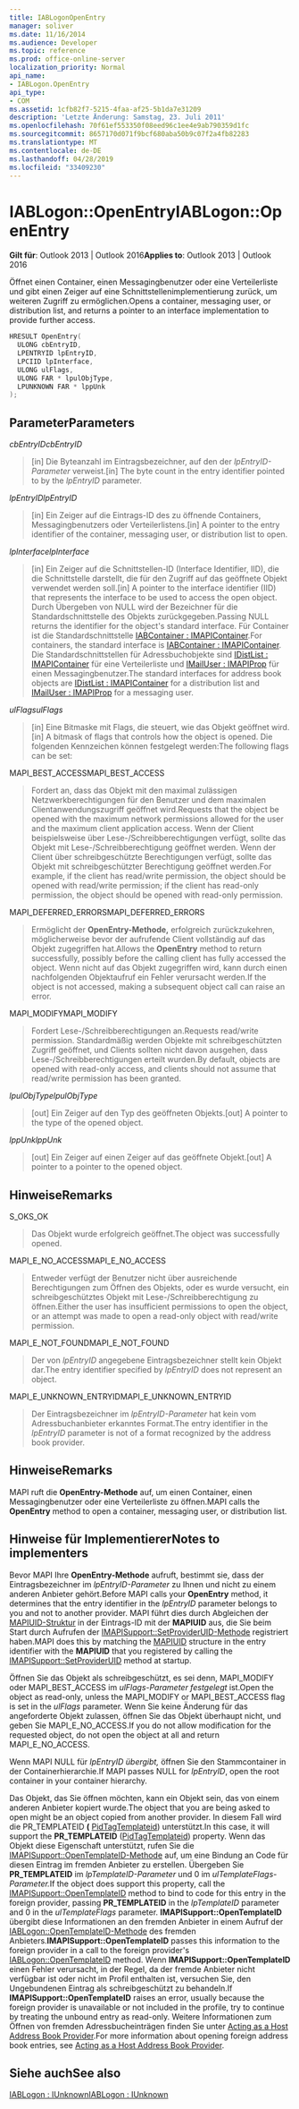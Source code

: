 ```yaml
---
title: IABLogonOpenEntry
manager: soliver
ms.date: 11/16/2014
ms.audience: Developer
ms.topic: reference
ms.prod: office-online-server
localization_priority: Normal
api_name:
- IABLogon.OpenEntry
api_type:
- COM
ms.assetid: 1cfb82f7-5215-4faa-af25-5b1da7e31209
description: 'Letzte Änderung: Samstag, 23. Juli 2011'
ms.openlocfilehash: 70f61ef553350f08eed96c1ee4e9ab790359d1fc
ms.sourcegitcommit: 8657170d071f9bcf680aba50b9c07f2a4fb82283
ms.translationtype: MT
ms.contentlocale: de-DE
ms.lasthandoff: 04/28/2019
ms.locfileid: "33409230"
---
```

# <a name="iablogonopenentry"></a><span data-ttu-id="6fac3-103">IABLogon::OpenEntry</span><span class="sxs-lookup"><span data-stu-id="6fac3-103">IABLogon::OpenEntry</span></span>

  
  
<span data-ttu-id="6fac3-104">**Gilt für**: Outlook 2013 | Outlook 2016</span><span class="sxs-lookup"><span data-stu-id="6fac3-104">**Applies to**: Outlook 2013 | Outlook 2016</span></span> 
  
<span data-ttu-id="6fac3-105">Öffnet einen Container, einen Messagingbenutzer oder eine Verteilerliste und gibt einen Zeiger auf eine Schnittstellenimplementierung zurück, um weiteren Zugriff zu ermöglichen.</span><span class="sxs-lookup"><span data-stu-id="6fac3-105">Opens a container, messaging user, or distribution list, and returns a pointer to an interface implementation to provide further access.</span></span>
  
```cpp
HRESULT OpenEntry(
  ULONG cbEntryID,
  LPENTRYID lpEntryID,
  LPCIID lpInterface,
  ULONG ulFlags,
  ULONG FAR * lpulObjType,
  LPUNKNOWN FAR * lppUnk
);
```

## <a name="parameters"></a><span data-ttu-id="6fac3-106">Parameter</span><span class="sxs-lookup"><span data-stu-id="6fac3-106">Parameters</span></span>

 <span data-ttu-id="6fac3-107">_cbEntryID_</span><span class="sxs-lookup"><span data-stu-id="6fac3-107">_cbEntryID_</span></span>
  
> <span data-ttu-id="6fac3-108">[in] Die Byteanzahl im Eintragsbezeichner, auf den der  _lpEntryID-Parameter_ verweist.</span><span class="sxs-lookup"><span data-stu-id="6fac3-108">[in] The byte count in the entry identifier pointed to by the  _lpEntryID_ parameter.</span></span> 
    
 <span data-ttu-id="6fac3-109">_lpEntryID_</span><span class="sxs-lookup"><span data-stu-id="6fac3-109">_lpEntryID_</span></span>
  
> <span data-ttu-id="6fac3-110">[in] Ein Zeiger auf die Eintrags-ID des zu öffnende Containers, Messagingbenutzers oder Verteilerlistens.</span><span class="sxs-lookup"><span data-stu-id="6fac3-110">[in] A pointer to the entry identifier of the container, messaging user, or distribution list to open.</span></span>
    
 <span data-ttu-id="6fac3-111">_lpInterface_</span><span class="sxs-lookup"><span data-stu-id="6fac3-111">_lpInterface_</span></span>
  
> <span data-ttu-id="6fac3-112">[in] Ein Zeiger auf die Schnittstellen-ID (Interface Identifier, IID), die die Schnittstelle darstellt, die für den Zugriff auf das geöffnete Objekt verwendet werden soll.</span><span class="sxs-lookup"><span data-stu-id="6fac3-112">[in] A pointer to the interface identifier (IID) that represents the interface to be used to access the open object.</span></span> <span data-ttu-id="6fac3-113">Durch Übergeben von NULL wird der Bezeichner für die Standardschnittstelle des Objekts zurückgegeben.</span><span class="sxs-lookup"><span data-stu-id="6fac3-113">Passing NULL returns the identifier for the object's standard interface.</span></span> <span data-ttu-id="6fac3-114">Für Container ist die Standardschnittstelle [IABContainer : IMAPIContainer](iabcontainerimapicontainer.md).</span><span class="sxs-lookup"><span data-stu-id="6fac3-114">For containers, the standard interface is [IABContainer : IMAPIContainer](iabcontainerimapicontainer.md).</span></span> <span data-ttu-id="6fac3-115">Die Standardschnittstellen für Adressbuchobjekte sind [IDistList : IMAPIContainer](idistlistimapicontainer.md) für eine Verteilerliste und [IMailUser : IMAPIProp](imailuserimapiprop.md) für einen Messagingbenutzer.</span><span class="sxs-lookup"><span data-stu-id="6fac3-115">The standard interfaces for address book objects are [IDistList : IMAPIContainer](idistlistimapicontainer.md) for a distribution list and [IMailUser : IMAPIProp](imailuserimapiprop.md) for a messaging user.</span></span> 
    
 <span data-ttu-id="6fac3-116">_ulFlags_</span><span class="sxs-lookup"><span data-stu-id="6fac3-116">_ulFlags_</span></span>
  
> <span data-ttu-id="6fac3-117">[in] Eine Bitmaske mit Flags, die steuert, wie das Objekt geöffnet wird.</span><span class="sxs-lookup"><span data-stu-id="6fac3-117">[in] A bitmask of flags that controls how the object is opened.</span></span> <span data-ttu-id="6fac3-118">Die folgenden Kennzeichen können festgelegt werden:</span><span class="sxs-lookup"><span data-stu-id="6fac3-118">The following flags can be set:</span></span>
    
<span data-ttu-id="6fac3-119">MAPI_BEST_ACCESS</span><span class="sxs-lookup"><span data-stu-id="6fac3-119">MAPI_BEST_ACCESS</span></span> 
  
> <span data-ttu-id="6fac3-120">Fordert an, dass das Objekt mit den maximal zulässigen Netzwerkberechtigungen für den Benutzer und dem maximalen Clientanwendungszugriff geöffnet wird.</span><span class="sxs-lookup"><span data-stu-id="6fac3-120">Requests that the object be opened with the maximum network permissions allowed for the user and the maximum client application access.</span></span> <span data-ttu-id="6fac3-121">Wenn der Client beispielsweise über Lese-/Schreibberechtigungen verfügt, sollte das Objekt mit Lese-/Schreibberechtigung geöffnet werden. Wenn der Client über schreibgeschützte Berechtigungen verfügt, sollte das Objekt mit schreibgeschützter Berechtigung geöffnet werden.</span><span class="sxs-lookup"><span data-stu-id="6fac3-121">For example, if the client has read/write permission, the object should be opened with read/write permission; if the client has read-only permission, the object should be opened with read-only permission.</span></span>
    
<span data-ttu-id="6fac3-122">MAPI_DEFERRED_ERRORS</span><span class="sxs-lookup"><span data-stu-id="6fac3-122">MAPI_DEFERRED_ERRORS</span></span> 
  
> <span data-ttu-id="6fac3-123">Ermöglicht der **OpenEntry-Methode,** erfolgreich zurückzukehren, möglicherweise bevor der aufrufende Client vollständig auf das Objekt zugegriffen hat.</span><span class="sxs-lookup"><span data-stu-id="6fac3-123">Allows the **OpenEntry** method to return successfully, possibly before the calling client has fully accessed the object.</span></span> <span data-ttu-id="6fac3-124">Wenn nicht auf das Objekt zugegriffen wird, kann durch einen nachfolgenden Objektaufruf ein Fehler verursacht werden.</span><span class="sxs-lookup"><span data-stu-id="6fac3-124">If the object is not accessed, making a subsequent object call can raise an error.</span></span> 
    
<span data-ttu-id="6fac3-125">MAPI_MODIFY</span><span class="sxs-lookup"><span data-stu-id="6fac3-125">MAPI_MODIFY</span></span> 
  
> <span data-ttu-id="6fac3-126">Fordert Lese-/Schreibberechtigungen an.</span><span class="sxs-lookup"><span data-stu-id="6fac3-126">Requests read/write permission.</span></span> <span data-ttu-id="6fac3-127">Standardmäßig werden Objekte mit schreibgeschützten Zugriff geöffnet, und Clients sollten nicht davon ausgehen, dass Lese-/Schreibberechtigungen erteilt wurden.</span><span class="sxs-lookup"><span data-stu-id="6fac3-127">By default, objects are opened with read-only access, and clients should not assume that read/write permission has been granted.</span></span>
    
 <span data-ttu-id="6fac3-128">_lpulObjType_</span><span class="sxs-lookup"><span data-stu-id="6fac3-128">_lpulObjType_</span></span>
  
> <span data-ttu-id="6fac3-129">[out] Ein Zeiger auf den Typ des geöffneten Objekts.</span><span class="sxs-lookup"><span data-stu-id="6fac3-129">[out] A pointer to the type of the opened object.</span></span>
    
 <span data-ttu-id="6fac3-130">_lppUnk_</span><span class="sxs-lookup"><span data-stu-id="6fac3-130">_lppUnk_</span></span>
  
> <span data-ttu-id="6fac3-131">[out] Ein Zeiger auf einen Zeiger auf das geöffnete Objekt.</span><span class="sxs-lookup"><span data-stu-id="6fac3-131">[out] A pointer to a pointer to the opened object.</span></span>
    
## <a name="remarks"></a><span data-ttu-id="6fac3-132">Hinweise</span><span class="sxs-lookup"><span data-stu-id="6fac3-132">Remarks</span></span>

<span data-ttu-id="6fac3-133">S_OK</span><span class="sxs-lookup"><span data-stu-id="6fac3-133">S_OK</span></span> 
  
> <span data-ttu-id="6fac3-134">Das Objekt wurde erfolgreich geöffnet.</span><span class="sxs-lookup"><span data-stu-id="6fac3-134">The object was successfully opened.</span></span>
    
<span data-ttu-id="6fac3-135">MAPI_E_NO_ACCESS</span><span class="sxs-lookup"><span data-stu-id="6fac3-135">MAPI_E_NO_ACCESS</span></span> 
  
> <span data-ttu-id="6fac3-136">Entweder verfügt der Benutzer nicht über ausreichende Berechtigungen zum Öffnen des Objekts, oder es wurde versucht, ein schreibgeschütztes Objekt mit Lese-/Schreibberechtigung zu öffnen.</span><span class="sxs-lookup"><span data-stu-id="6fac3-136">Either the user has insufficient permissions to open the object, or an attempt was made to open a read-only object with read/write permission.</span></span>
    
<span data-ttu-id="6fac3-137">MAPI_E_NOT_FOUND</span><span class="sxs-lookup"><span data-stu-id="6fac3-137">MAPI_E_NOT_FOUND</span></span> 
  
> <span data-ttu-id="6fac3-138">Der von  _lpEntryID_ angegebene Eintragsbezeichner stellt kein Objekt dar.</span><span class="sxs-lookup"><span data-stu-id="6fac3-138">The entry identifier specified by  _lpEntryID_ does not represent an object.</span></span> 
    
<span data-ttu-id="6fac3-139">MAPI_E_UNKNOWN_ENTRYID</span><span class="sxs-lookup"><span data-stu-id="6fac3-139">MAPI_E_UNKNOWN_ENTRYID</span></span> 
  
> <span data-ttu-id="6fac3-140">Der Eintragsbezeichner im  _lpEntryID-Parameter_ hat kein vom Adressbuchanbieter erkanntes Format.</span><span class="sxs-lookup"><span data-stu-id="6fac3-140">The entry identifier in the  _lpEntryID_ parameter is not of a format recognized by the address book provider.</span></span> 
    
## <a name="remarks"></a><span data-ttu-id="6fac3-141">Hinweise</span><span class="sxs-lookup"><span data-stu-id="6fac3-141">Remarks</span></span>

<span data-ttu-id="6fac3-142">MAPI ruft die **OpenEntry-Methode** auf, um einen Container, einen Messagingbenutzer oder eine Verteilerliste zu öffnen.</span><span class="sxs-lookup"><span data-stu-id="6fac3-142">MAPI calls the **OpenEntry** method to open a container, messaging user, or distribution list.</span></span> 
  
## <a name="notes-to-implementers"></a><span data-ttu-id="6fac3-143">Hinweise für Implementierer</span><span class="sxs-lookup"><span data-stu-id="6fac3-143">Notes to implementers</span></span>

<span data-ttu-id="6fac3-144">Bevor MAPI Ihre **OpenEntry-Methode** aufruft, bestimmt sie, dass der Eintragsbezeichner im  _lpEntryID-Parameter_ zu Ihnen und nicht zu einem anderen Anbieter gehört.</span><span class="sxs-lookup"><span data-stu-id="6fac3-144">Before MAPI calls your **OpenEntry** method, it determines that the entry identifier in the  _lpEntryID_ parameter belongs to you and not to another provider.</span></span> <span data-ttu-id="6fac3-145">MAPI führt dies durch Abgleichen der [MAPIUID-Struktur](mapiuid.md) in der Eintrags-ID mit der **MAPIUID** aus, die Sie beim Start durch Aufrufen der [IMAPISupport::SetProviderUID-Methode](imapisupport-setprovideruid.md) registriert haben.</span><span class="sxs-lookup"><span data-stu-id="6fac3-145">MAPI does this by matching the [MAPIUID](mapiuid.md) structure in the entry identifier with the **MAPIUID** that you registered by calling the [IMAPISupport::SetProviderUID](imapisupport-setprovideruid.md) method at startup.</span></span> 
  
<span data-ttu-id="6fac3-146">Öffnen Sie das Objekt als schreibgeschützt, es sei denn, MAPI_MODIFY oder MAPI_BEST_ACCESS im  _ulFlags-Parameter festgelegt_ ist.</span><span class="sxs-lookup"><span data-stu-id="6fac3-146">Open the object as read-only, unless the MAPI_MODIFY or MAPI_BEST_ACCESS flag is set in the  _ulFlags_ parameter.</span></span> <span data-ttu-id="6fac3-147">Wenn Sie keine Änderung für das angeforderte Objekt zulassen, öffnen Sie das Objekt überhaupt nicht, und geben Sie MAPI_E_NO_ACCESS.</span><span class="sxs-lookup"><span data-stu-id="6fac3-147">If you do not allow modification for the requested object, do not open the object at all and return MAPI_E_NO_ACCESS.</span></span> 
  
<span data-ttu-id="6fac3-148">Wenn MAPI NULL für  _lpEntryID übergibt,_ öffnen Sie den Stammcontainer in der Containerhierarchie.</span><span class="sxs-lookup"><span data-stu-id="6fac3-148">If MAPI passes NULL for  _lpEntryID_, open the root container in your container hierarchy.</span></span>
  
<span data-ttu-id="6fac3-149">Das Objekt, das Sie öffnen möchten, kann ein Objekt sein, das von einem anderen Anbieter kopiert wurde.</span><span class="sxs-lookup"><span data-stu-id="6fac3-149">The object that you are being asked to open might be an object copied from another provider.</span></span> <span data-ttu-id="6fac3-150">In diesem Fall wird die PR_TEMPLATEID **(** [PidTagTemplateid](pidtagtemplateid-canonical-property.md)) unterstützt.</span><span class="sxs-lookup"><span data-stu-id="6fac3-150">In this case, it will support the **PR_TEMPLATEID** ([PidTagTemplateid](pidtagtemplateid-canonical-property.md)) property.</span></span> <span data-ttu-id="6fac3-151">Wenn das Objekt diese Eigenschaft unterstützt, rufen Sie die [IMAPISupport::OpenTemplateID-Methode](imapisupport-opentemplateid.md) auf, um eine Bindung an Code für diesen Eintrag im fremden Anbieter zu erstellen. Übergeben Sie **PR_TEMPLATEID** im _lpTemplateID-Parameter_ und 0 im _ulTemplateFlags-Parameter._</span><span class="sxs-lookup"><span data-stu-id="6fac3-151">If the object does support this property, call the [IMAPISupport::OpenTemplateID](imapisupport-opentemplateid.md) method to bind to code for this entry in the foreign provider, passing **PR_TEMPLATEID** in the  _lpTemplateID_ parameter and 0 in the  _ulTemplateFlags_ parameter.</span></span> <span data-ttu-id="6fac3-152">**IMAPISupport::OpenTemplateID** übergibt diese Informationen an den fremden Anbieter in einem Aufruf der [IABLogon::OpenTemplateID-Methode](iablogon-opentemplateid.md) des fremden Anbieters.</span><span class="sxs-lookup"><span data-stu-id="6fac3-152">**IMAPISupport::OpenTemplateID** passes this information to the foreign provider in a call to the foreign provider's [IABLogon::OpenTemplateID](iablogon-opentemplateid.md) method.</span></span> <span data-ttu-id="6fac3-153">Wenn **IMAPISupport::OpenTemplateID** einen Fehler verursacht, in der Regel, da der fremde Anbieter nicht verfügbar ist oder nicht im Profil enthalten ist, versuchen Sie, den Ungebundenen Eintrag als schreibgeschützt zu behandeln.</span><span class="sxs-lookup"><span data-stu-id="6fac3-153">If **IMAPISupport::OpenTemplateID** raises an error, usually because the foreign provider is unavailable or not included in the profile, try to continue by treating the unbound entry as read-only.</span></span> <span data-ttu-id="6fac3-154">Weitere Informationen zum Öffnen von fremden Adressbucheinträgen finden Sie unter [Acting as a Host Address Book Provider](acting-as-a-host-address-book-provider.md).</span><span class="sxs-lookup"><span data-stu-id="6fac3-154">For more information about opening foreign address book entries, see [Acting as a Host Address Book Provider](acting-as-a-host-address-book-provider.md).</span></span>
  
## <a name="see-also"></a><span data-ttu-id="6fac3-155">Siehe auch</span><span class="sxs-lookup"><span data-stu-id="6fac3-155">See also</span></span>



[<span data-ttu-id="6fac3-156">IABLogon : IUnknown</span><span class="sxs-lookup"><span data-stu-id="6fac3-156">IABLogon : IUnknown</span></span>](iablogoniunknown.md)

